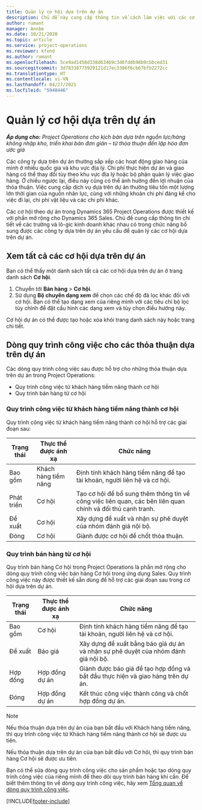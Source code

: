 ```yaml
---
title: Quản lý cơ hội dựa trên dự án
description: Chủ đề này cung cấp thông tin về cách làm việc với các cơ hội có liên quan đến dự án.
author: rumant
manager: Annbe
ms.date: 10/21/2020
ms.topic: article
ms.service: project-operations
ms.reviewer: kfend
ms.author: rumant
ms.openlocfilehash: 5ce9ad1458d338d63469c3d6fddb98b9cbbced31
ms.sourcegitcommit: 3d78338773929121d17ec3386f6cb67bfb2272cc
ms.translationtype: HT
ms.contentlocale: vi-VN
ms.lasthandoff: 04/27/2021
ms.locfileid: "5948446"
---
```

# <a name="manage-project-based-opportunities"></a>Quản lý cơ hội dựa trên dự án

_**Áp dụng cho:** Project Operations cho kịch bản dựa trên nguồn lực/hàng không nhập kho, triển khai bản đơn giản – từ thỏa thuận đến lập hóa đơn ước giá_

Các công ty dựa trên dự án thường sắp xếp các hoạt động giao hàng của mình ở nhiều quốc gia và khu vực địa lý. Chi phí thực hiện dự án và giao hàng có thể thay đổi tùy theo khu vực địa lý hoặc bộ phận quản lý việc giao hàng. Ở chiều ngược lại, điều này cũng có thể ảnh hưởng đến lợi nhuận của thỏa thuận. Việc cung cấp dịch vụ dựa trên dự án thường tiêu tốn một lượng lớn thời gian của nguồn nhân lực, cùng với những khoản chi phí đáng kể cho việc đi lại, chi phí vật liệu và các chi phí khác.

Các cơ hội theo dự án trong Dynamics 365 Project Operations được thiết kế với phần mở rộng cho Dynamics 365 Sales. Chủ đề cung cấp thông tin chi tiết về các trường và lô-gic kinh doanh khác nhau có trong chức năng bổ sung được các công ty dựa trên dự án yêu cầu để quản lý các cơ hội dựa trên dự án.

## <a name="view-all-project-based-opportunities"></a>Xem tất cả các cơ hội dựa trên dự án

Bạn có thể thấy một danh sách tất cả các cơ hội dựa trên dự án ở trang danh sách **Cơ hội**. 

1. Chuyển tới **Bán hàng** > **Cơ hội**.
2. Sử dụng **Bộ chuyển dạng xem** để chọn các chế độ đã lọc khác đối với cơ hội. Bạn có thể tạo dạng xem của riêng mình với các tiêu chí bộ lọc tùy chỉnh để đặt cấu hình các dạng xem và tùy chọn điều hướng này.

Cơ hội dự án có thể được tạo hoặc xóa khỏi trang danh sách này hoặc trang chi tiết.

## <a name="business-process-flow-for-project-based-deals"></a>Dòng quy trình công việc cho các thỏa thuận dựa trên dự án

Các dòng quy trình công việc sau được hỗ trợ cho những thỏa thuận dựa trên dự án trong Project Operations:

- Quy trình công việc từ khách hàng tiềm năng thành cơ hội
- Quy trình bán hàng từ cơ hội

### <a name="lead-to-opportunity-business-process"></a>Quy trình công việc từ khách hàng tiềm năng thành cơ hội 
Quy trình công việc từ khách hàng tiềm năng thành cơ hội hỗ trợ các giai đoạn sau:

| Trạng thái | Thực thể được ánh xạ | Chức năng |
| --- | --- | --- |
| Bao gồm | Khách hàng tiềm năng | Định tính khách hàng tiềm năng để tạo tài khoản, người liên hệ và cơ hội. |
| Phát triển | Cơ hội | Tạo cơ hội để bổ sung thêm thông tin về công việc liên quan, các bên liên quan chính và đối thủ cạnh tranh. |
| Đề xuất | Cơ hội | Xây dựng đề xuất và nhận sự phê duyệt của nhóm đánh giá nội bộ. |
| Đóng | Cơ hội | Giành được cơ hội để chốt thỏa thuận. |

### <a name="opportunity-sales-process"></a>Quy trình bán hàng từ cơ hội
Quy trình bán hàng Cơ hội trong Project Operations là phần mở rộng cho dòng quy trình công việc bán hàng Cơ hội trong ứng dụng Sales. Quy trình công việc này được thiết kế sẵn dùng để hỗ trợ các giai đoạn sau trong cơ hội dựa trên dự án.

| Trạng thái | Thực thể được ánh xạ | Chức năng |
| --- | --- | --- |
| Bao gồm | Cơ hội | Định tính khách hàng tiềm năng để tạo tài khoản, người liên hệ và cơ hội. |
| Đề xuất | Báo giá | Xây dựng đề xuất bằng báo giá dự án và nhận sự phê duyệt của nhóm đánh giá nội bộ. |
| Hợp đồng | Hợp đồng dự án | Giành được báo giá để tạo hợp đồng và bắt đầu thực hiện và giao hàng trên dự án. |
| Đóng | Hợp đồng dự án | Kết thúc công việc thành công và chốt hợp đồng dự án. |

> [!NOTE]
> Nếu thỏa thuận dựa trên dự án của bạn bắt đầu với Khách hàng tiềm năng, thì quy trình công việc từ Khách hàng tiềm năng thành cơ hội sẽ được ưu tiên.
>
> Nếu thỏa thuận dựa trên dự án của bạn bắt đầu với Cơ hội, thì quy trình bán hàng Cơ hội sẽ được ưu tiên.

Bạn có thể sửa dòng quy trình công việc cho sản phẩm hoặc tạo dòng quy trình công việc của riêng mình để theo dõi quy trình bán hàng khi cần. Để biết thêm thông tin về dòng quy trình công việc, hãy xem [Tổng quan về dòng quy trình công việc](/dynamics365/customerengagement/on-premises/customize/business-process-flows-overview).


[!INCLUDE[footer-include](../includes/footer-banner.md)]